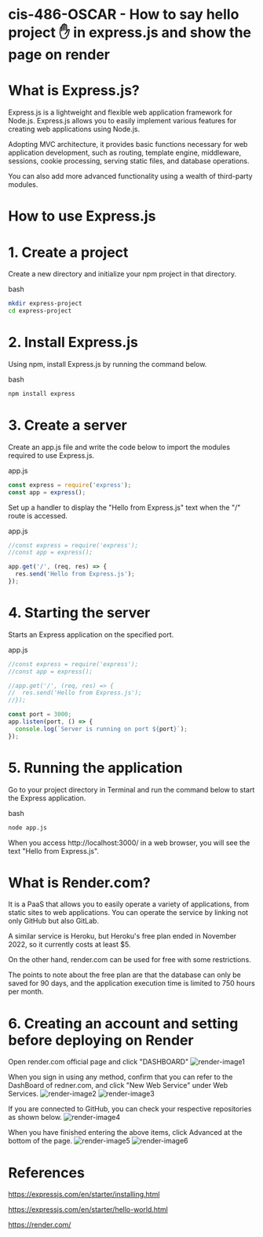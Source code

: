 # cis-486-OSCAR - How to say hello project ✋ in express.js and show the page on render

# What is Express.js?
Express.js is a lightweight and flexible web application framework for Node.js.
Express.js allows you to easily implement various features for creating web applications using Node.js.

Adopting MVC architecture, it provides basic functions necessary for web application development, such as routing, template engine, middleware, sessions, cookie processing, serving static files, and database operations.

You can also add more advanced functionality using a wealth of third-party modules.

# How to use Express.js
# 1. Create a project
Create a new directory and initialize your npm project in that directory.

bash
```bash
mkdir express-project
cd express-project
```

# 2. Install Express.js
Using npm, install Express.js by running the command below.

bash
```bash
npm install express
```

# 3. Create a server
Create an app.js file and write the code below to import the modules required to use Express.js.

app.js
```javascript
const express = require('express');
const app = express();
```

Set up a handler to display the "Hello from Express.js" text when the "/" route is accessed.

app.js
```javascript
//const express = require('express');
//const app = express();

app.get('/', (req, res) => {
  res.send('Hello from Express.js');
});
```

# 4. Starting the server
Starts an Express application on the specified port.

app.js
```javascript
//const express = require('express');
//const app = express();

//app.get('/', (req, res) => {
//  res.send('Hello from Express.js');
//});

const port = 3000;
app.listen(port, () => {
  console.log(`Server is running on port ${port}`);
});
```

# 5. Running the application
Go to your project directory in Terminal and run the command below to start the Express application.

bash
```bash
node app.js
```

When you access http://localhost:3000/ in a web browser, you will see the text "Hello from Express.js".

# What is Render.com?
It is a PaaS that allows you to easily operate a variety of applications, from static sites to web applications. You can operate the service by linking not only GitHub but also GitLab.

A similar service is Heroku, but Heroku's free plan ended in November 2022, so it currently costs at least $5.

On the other hand, render.com can be used for free with some restrictions.

The points to note about the free plan are that the database can only be saved for 90 days, and the application execution time is limited to 750 hours per month.

# 6. Creating an account and setting before deploying on Render
Open render.com official page and click "DASHBOARD"
![render-image1](images/render-image1.png)

When you sign in using any method, confirm that you can refer to the DashBoard of redner.com, and click "New Web Service" under Web Services.
![render-image2](images/render-image2.png)
![render-image3](images/render-image3.png)

If you are connected to GitHub, you can check your respective repositories as shown below.
![render-image4](images/render-image4.png)

When you have finished entering the above items, click Advanced at the bottom of the page.
![render-image5](images/render-image5.png)
![render-image6](images/render-image6.png)



# References
https://expressjs.com/en/starter/installing.html

https://expressjs.com/en/starter/hello-world.html

https://render.com/







